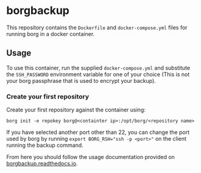 # borgbackup

This repository contains the `Dockerfile` and `docker-compose.yml` files for running borg in a docker container. 

## Usage

To use this container, run the supplied  `docker-compose.yml` and substitute the `SSH_PASSWORD` environment variable for one of your choice (This is not your borg passphrase that is used to encrypt your backup).

### Create your first repository

Create your first repository against the container using:

```
borg init -e repokey borg@<containter ip>:/opt/borg/<repository name>
```

If you have selected another port other than 22, you can change the port used by borg by running `export BORG_RSH="ssh -p <port>"` on the client running the backup command.

From here you should follow the usage documentation provided on [borgbackup.readthedocs.io](https://borgbackup.readthedocs.io/en/stable/usage/general.html).
